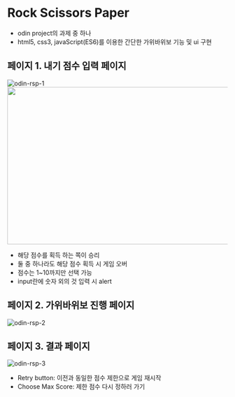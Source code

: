 # Rock Scissors Paper

- odin project의 과제 중 하나
- html5, css3, javaScript(ES6)를 이용한 간단한 가위바위보 기능 및 ui 구현

## 페이지 1. 내기 점수 입력 페이지

![odin-rsp-1](https://github.com/JiWoo-Yoo/odin-rsp/assets/145994347/f0a9599f-bede-4105-8cb2-30b7d7775557)
<img src="https://github.com/JiWoo-Yoo/odin-rsp/assets/145994347/f0a9599f-bede-4105-8cb2-30b7d7775557" width="640" height="360">

- 해당 점수를 획득 하는 쪽이 승리
- 둘 중 하나라도 해당 점수 획득 시 게임 오버
- 점수는 1~10까지만 선택 가능
- input란에 숫자 외의 것 입력 시 alert

## 페이지 2. 가위바위보 진행 페이지

![odin-rsp-2](https://github.com/JiWoo-Yoo/odin-rsp/assets/145994347/4d22cb2e-1657-44ab-963b-674139a021cc)

## 페이지 3. 결과 페이지

![odin-rsp-3](https://github.com/JiWoo-Yoo/odin-rsp/assets/145994347/a7649d99-e317-4d7e-ba8e-d67ea7498139)

- Retry button: 이전과 동일한 점수 제한으로 게임 재시작
- Choose Max Score: 제한 점수 다시 정하러 가기
